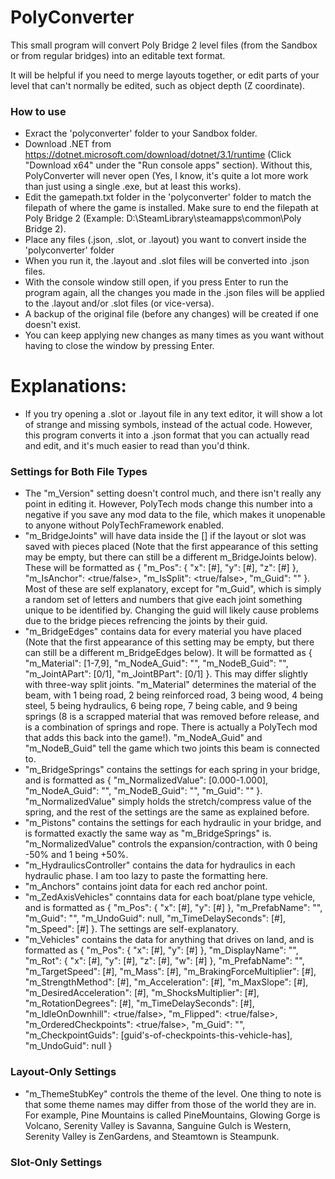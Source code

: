 # PolyConverter

This small program will convert Poly Bridge 2 level files (from the Sandbox or from regular bridges)
into an editable text format.

It will be helpful if you need to merge layouts together, or edit parts of your level
that can't normally be edited, such as object depth (Z coordinate).


### How to use

- Exract the 'polyconverter' folder to your Sandbox folder.
- Download .NET from https://dotnet.microsoft.com/download/dotnet/3.1/runtime (Click "Download x64" under the "Run console apps" section). Without this, PolyConverter will never open (Yes, I know, it's quite a lot more work than just using a single .exe, but at least this works).
- Edit the gamepath.txt folder in the 'polyconverter' folder to match the filepath of where the game is installed. Make sure to end the filepath at Poly Bridge 2 (Example: D:\SteamLibrary\steamapps\common\Poly Bridge 2).
- Place any files (.json, .slot, or .layout) you want to convert inside the 'polyconverter' folder 
- When you run it, the .layout and .slot files will be converted into .json files.  
- With the console window still open, if you press Enter to run the program again, all the changes you made in the .json files
will be applied to the .layout and/or .slot files (or vice-versa).
- A backup of the original file (before any changes) will be created if one doesn't exist.  
- You can keep applying new changes as many times as you want without having to close the window by pressing Enter.



# Explanations:
- If you try opening a .slot or .layout file in any text editor, it will show a lot of strange and missing symbols, instead of the actual code. However, this program converts it into a .json format that you can actually read and edit, and it's much easier to read than you'd think.

### Settings for Both File Types
- The "m_Version" setting doesn't control much, and there isn't really any point in editing it. However, PolyTech mods change this number into a negative if you save any mod data to the file, which makes it unopenable to anyone without PolyTechFramework enabled.
- "m_BridgeJoints" will have data inside the [] if the layout or slot was saved with pieces placed (Note that the first appearance of this setting may be empty, but there can still be a different m_BridgeJoints below). These will be formatted as { "m_Pos": { "x": [#], "y": [#], "z": [#] }, "m_IsAnchor": <true/false>, "m_IsSplit": <true/false>, "m_Guid": "<randomized-string-of-letters-and-numbers>" }. Most of these are self explanatory, except for "m_Guid", which is simply a random set of letters and numbers that give each joint something unique to be identified by. Changing the guid will likely cause problems due to the bridge pieces refrencing the joints by their guid.
- "m_BridgeEdges" contains data for every material you have placed (Note that the first appearance of this setting may be empty, but there can still be a different m_BridgeEdges below). It will be formatted as { "m_Material": [1-7,9], "m_NodeA_Guid": "<randomized-string-of-letters-and-numbers>", "m_NodeB_Guid": "<randomized-string-of-letters-and-numbers>", "m_JointAPart": [0/1], "m_JointBPart": [0/1] }. This may differ slightly with three-way split joints. "m_Material" determines the material of the beam, with 1 being road, 2 being reinforced road, 3 being wood, 4 being steel, 5 being hydraulics, 6 being rope, 7 being cable, and 9 being springs (8 is a scrapped material that was removed before release, and is a combination of springs and rope. There is actually a PolyTech mod that adds this back into the game!). "m_NodeA_Guid" and "m_NodeB_Guid" tell the game which two joints this beam is connected to.
- "m_BridgeSprings" contains the settings for each spring in your bridge, and is formatted as { "m_NormalizedValue": [0.000-1.000], "m_NodeA_Guid": "<randomized-string-of-letters-and-numbers>", "m_NodeB_Guid": "<randomized-string-of-letters-and-numbers>", "m_Guid": "<randomized-string-of-letters-and-numbers>" }. "m_NormalizedValue" simply holds the stretch/compress value of the spring, and the rest of the settings are the same as explained before.
- "m_Pistons" contains the settings for each hydraulic in your bridge, and is formatted exactly the same way as "m_BridgeSprings" is. "m_NormalizedValue" controls the expansion/contraction, with 0 being -50% and 1 being +50%.
- "m_HydraulicsController" contains the data for hydraulics in each hydraulic phase. I am too lazy to paste the formatting here.
- "m_Anchors" contains joint data for each red anchor point.
- "m_ZedAxisVehicles" conntains data for each boat/plane type vehicle, and is formatted as { "m_Pos": { "x": [#], "y": [#] }, "m_PrefabName": "<name-of-vehicle-as-refrenced-in-the-code>", "m_Guid": "<randomized-string-of-letters-and-numbers>", "m_UndoGuid": null, "m_TimeDelaySeconds": [#], "m_Speed": [#] }. The settings are self-explanatory.
- "m_Vehicles" contains the data for anything that drives on land, and is formatted as { "m_Pos": { "x": [#], "y": [#] }, "m_DisplayName": "", "m_Rot": { "x": [#], "y": [#], "z": [#], "w": [#] }, "m_PrefabName": "<name-of-vehicle-as-refrenced-in-the-code>", "m_TargetSpeed": [#], "m_Mass": [#], "m_BrakingForceMultiplier": [#], "m_StrengthMethod": [#], "m_Acceleration": [#], "m_MaxSlope": [#], "m_DesiredAcceleration": [#], "m_ShocksMultiplier": [#], "m_RotationDegrees": [#], "m_TimeDelaySeconds": [#], "m_IdleOnDownhill": <true/false>, "m_Flipped": <true/false>, "m_OrderedCheckpoints": <true/false>, "m_Guid": "<name-of-vehicle-as-refrenced-in-the-code>", "m_CheckpointGuids": [guid's-of-checkpoints-this-vehicle-has], "m_UndoGuid": null }


### Layout-Only Settings
- "m_ThemeStubKey" controls the theme of the level. One thing to note is that some theme names may differ from those of the world they are in. For example, Pine Mountains is called PineMountains, Glowing Gorge is Volcano, Serenity Valley is Savanna, Sanguine Gulch is Western, Serenity Valley is ZenGardens, and Steamtown is Steampunk.

### Slot-Only Settings
